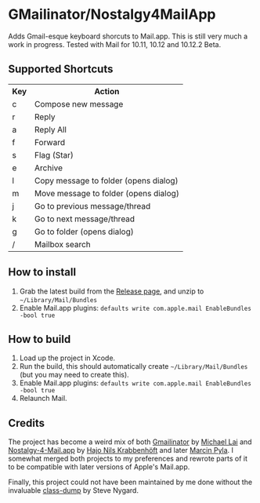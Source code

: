 # GMailinator/Nostalgy4MailApp

Adds Gmail-esque keyboard shorcuts to Mail.app.  This is still very much a work
in progress. Tested with Mail for 10.11, 10.12 and 10.12.2 Beta.

## Supported Shortcuts

<table>
  <tr><th>Key</th><th>Action</th></tr>
  <tr><td>c</td><td>Compose new message</td></tr>
  <tr><td>r</td><td>Reply</td></tr>
  <tr><td>a</td><td>Reply All</td></tr>
  <tr><td>f</td><td>Forward</td></tr>
  <tr><td>s</td><td>Flag (Star)</td></tr>
  <tr><td>e</td><td>Archive</td></tr>
  <tr><td>l</td><td>Copy message to folder (opens dialog)</td></tr>
  <tr><td>m</td><td>Move message to folder (opens dialog)</td></tr>
  <tr><td>j</td><td>Go to previous message/thread</td></tr>
  <tr><td>k</td><td>Go to next message/thread</td></tr>
  <tr><td>g</td><td>Go to folder (opens dialog)</td></tr>
  <tr><td>/</td><td>Mailbox search</td></tr>
</table>

## How to install

1. Grab the latest build from the [Release page](https://github.com/jelmervdl/Nostalgy-4-Mail.app/releases), and unzip to `~/Library/Mail/Bundles`
2. Enable Mail.app plugins:
       `defaults write com.apple.mail EnableBundles -bool true`

## How to build

1. Load up the project in Xcode.
2. Run the build, this should automatically create `~/Library/Mail/Bundles` (but you may need to create this).
3. Enable Mail.app plugins:
       `defaults write com.apple.mail EnableBundles -bool true`
4. Relaunch Mail.

## Credits

The project has become a weird mix of both [Gmailinator](https://github.com/nompute/GMailinator) by [Michael Lai](https://github.com/nompute) and [Nostalgy-4-Mail.app](https://github.com/fxtentacle/Nostalgy-4-Mail.app) by [Hajo Nils Krabbenhöft](https://github.com/fxtentacle) and later [Marcin Pyla](https://github.com/cubbi). I somewhat merged both projects to my preferences and rewrote parts of it to be compatible with later versions of Apple's Mail.app.

Finally, this project could not have been maintained by me done without the invaluable [class-dump](http://stevenygard.com/projects/class-dump/) by Steve Nygard.
